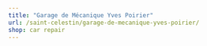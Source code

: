 ```yaml
---
title: "Garage de Mécanique Yves Poirier"
url: /saint-celestin/garage-de-mecanique-yves-poirier/
shop: car repair
---
```

